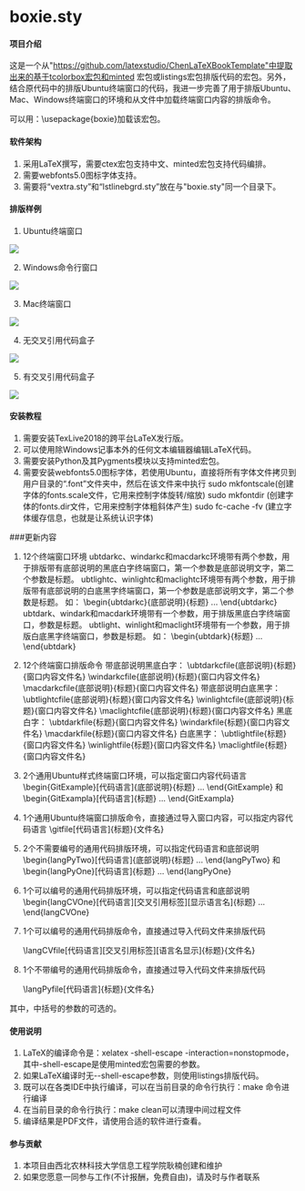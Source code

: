 # boxie.sty

#### 项目介绍
这是一个从"https://github.com/latexstudio/ChenLaTeXBookTemplate"中提取出来的基于tcolorbox宏包和minted 宏包或listings宏包排版代码的宏包。另外，结合原代码中的排版Ubuntu终端窗口的代码，我进一步完善了用于排版Ubuntu、Mac、Windows终端窗口的环境和从文件中加载终端窗口内容的排版命令。

可以用：\usepackage{boxie}加载该宏包。

#### 软件架构
1. 采用LaTeX撰写，需要ctex宏包支持中文、minted宏包支持代码编排。
2. 需要webfonts5.0图标字体支持。
3. 需要将“vextra.sty”和“lstlinebgrd.sty”放在与"boxie.sty"同一个目录下。

#### 排版样例
1. Ubuntu终端窗口

![](./screenshot/ubuntu.png)

2. Windows命令行窗口

![](./screenshot/windows.png)

3. Mac终端窗口

![](./screenshot/mac.png)

4. 无交叉引用代码盒子

![](./screenshot/codewithoutreflabel.png)

5. 有交叉引用代码盒子

![](./screenshot/codewithreflabel.png)


#### 安装教程

1. 需要安装TexLive2018的跨平台LaTeX发行版。
2. 可以使用除Windows记事本外的任何文本编辑器编辑LaTeX代码。
3. 需要安装Python及其Pygments模块以支持minted宏包。
4. 需要安装webfonts5.0图标字体，若使用Ubuntu，直接将所有字体文件拷贝到用户目录的“.font”文件夹中，然后在该文件来中执行
	sudo mkfontscale(创建字体的fonts.scale文件，它用来控制字体旋转/缩放)
	sudo mkfontdir (创建字体的fonts.dir文件，它用来控制字体粗斜体产生)
	sudo fc-cache -fv (建立字体缓存信息，也就是让系统认识字体)

###更新内容
1. 12个终端窗口环境
   ubtdarkc、windarkc和macdarkc环境带有两个参数，用于排版带有底部说明的黑底白字终端窗口，第一个参数是底部说明文字，第二个参数是标题。
   ubtlightc、winlightc和maclightc环境带有两个参数，用于排版带有底部说明的白底黑字终端窗口，第一个参数是底部说明文字，第二个参数是标题。
   如：
   \begin{ubtdarkc}{底部说明}{标题}
   ...
   \end{ubtdarkc}
   ubtdark、windark和macdark环境带有一个参数，用于排版黑底白字终端窗口，参数是标题。
   ubtlight、winlight和maclight环境带有一个参数，用于排版白底黑字终端窗口，参数是标题。
   如：
   \begin{ubtdark}{标题}
   ...
   \end{ubtdark}
2. 12个终端窗口排版命令
   带底部说明黑底白字：
   \ubtdarkcfile{底部说明}{标题}{窗口内容文件名}
   \windarkcfile{底部说明}{标题}{窗口内容文件名} 
   \macdarkcfile{底部说明}{标题}{窗口内容文件名} 
   带底部说明白底黑字：
   \ubtlightcfile{底部说明}{标题}{窗口内容文件名}
   \winlightcfile{底部说明}{标题}{窗口内容文件名} 
   \maclightcfile{底部说明}{标题}{窗口内容文件名} 
   黑底白字：
   \ubtdarkfile{标题}{窗口内容文件名}
   \windarkfile{标题}{窗口内容文件名} 
   \macdarkfile{标题}{窗口内容文件名} 
   白底黑字：
   \ubtlightfile{标题}{窗口内容文件名}
   \winlightfile{标题}{窗口内容文件名} 
   \maclightfile{标题}{窗口内容文件名} 
3. 2个通用Ubuntu样式终端窗口环境，可以指定窗口内容代码语言
   \begin{GitExample}[代码语言]{底部说明}{标题}
     ...
   \end{GitExample} 
   和
   \begin{GitExampla}[代码语言]{标题}
     ...
   \end{GitExampla} 
4. 1个通用Ubuntu终端窗口排版命令，直接通过导入窗口内容，可以指定内容代码语言
   \gitfile[代码语言]{标题}{文件名}
5. 2个不需要编号的通用代码排版环境，可以指定代码语言和底部说明
   \begin{langPyTwo}[代码语言]{底部说明}{标题}
     ...
   \end{langPyTwo} 
   和
   \begin{langPyOne}[代码语言]{标题}
     ...
   \end{langPyOne} 
6. 1个可以编号的通用代码排版环境，可以指定代码语言和底部说明
   \begin{langCVOne}[代码语言][交叉引用标签][显示语言名]{标题}
     ...
   \end{langCVOne} 
7. 1个可以编号的通用代码排版命令，直接通过导入代码文件来排版代码

   \langCVfile[代码语言][交叉引用标签][语言名显示]{标题}{文件名}
8. 1个不带编号的通用代码排版命令，直接通过导入代码文件来排版代码

   \langPyfile[代码语言]{标题}{文件名}

其中，中括号的参数的可选的。

#### 使用说明

1. LaTeX的编译命令是：xelatex -shell-escape -interaction=nonstopmode，其中-shell-escape是使用minted宏包需要的参数。
2. 如果LaTeX编译时无--shell-escape参数，则使用listings排版代码。
3. 既可以在各类IDE中执行编译，可以在当前目录的命令行执行：make 命令进行编译
4. 在当前目录的命令行执行：make clean可以清理中间过程文件
5. 编译结果是PDF文件，请使用合适的软件进行查看。

#### 参与贡献

1. 本项目由西北农林科技大学信息工程学院耿楠创建和维护
2. 如果您愿意一同参与工作(不计报酬，免费自由)，请及时与作者联系
